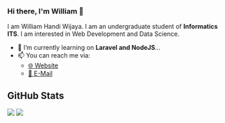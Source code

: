 ### Hi there, I'm William 👋

I am William Handi Wijaya. I am an undergraduate student of **Informatics ITS**. I am interested in Web Development and Data Science.

- 🌱 I’m currently learning on **Laravel and NodeJS**...
- 📫 You can reach me via:
    - [🌐 Website](https://cv2-whw.netlify.app/)
    - [📧 E-Mail](mailto:wiliamwijaya1985@gmail.com)

## GitHub Stats
<p>
  <img src="https://github-readme-stats.vercel.app/api/top-langs/?username=wiliamhw&hide_border=true&hide=html,css&theme=tokyonight" />
  <img src="https://github-readme-stats.vercel.app/api?username=wiliamhw&line_height=27&count_private=true&hide_border=true&show_icons=true&theme=tokyonight">
</p>